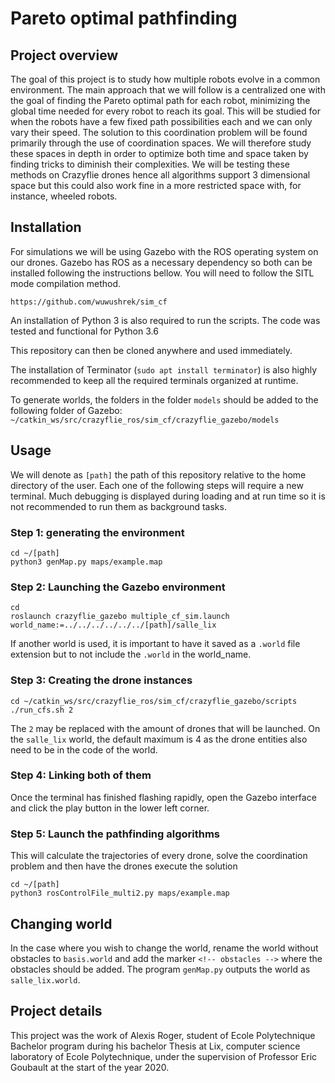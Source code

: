 # Pareto optimal pathfinding

## Project overview

The goal of this project is to study how multiple robots evolve in a common environment. The main approach that we will follow is a centralized one with the goal of finding the Pareto optimal path for each robot, minimizing the global time needed for every robot to reach its goal. This will be studied for when the robots have a few fixed path possibilities each and we can only vary their speed. The solution to this coordination problem will be found primarily through the use of coordination spaces. We will therefore study these spaces in depth in order to optimize both time and space taken by finding tricks to diminish their complexities. We will be testing these methods on Crazyflie drones hence all algorithms support 3 dimensional space but this could also work fine in a more restricted space with, for instance, wheeled robots.

## Installation

For simulations we will be using Gazebo with the ROS operating system on our drones. Gazebo has ROS as a necessary dependency so both can be installed following the instructions bellow. You will need to follow the SITL mode compilation method.

`https://github.com/wuwushrek/sim_cf`

An installation of Python 3 is also required to run the scripts. The code was tested and functional for Python 3.6

This repository can then be cloned anywhere and used immediately.

The installation of Terminator (`sudo apt install terminator`) is also highly recommended to keep all the required terminals organized at runtime.

To generate worlds, the folders in the folder `models` should be added to the following folder of Gazebo:
`~/catkin_ws/src/crazyflie_ros/sim_cf/crazyflie_gazebo/models`

## Usage

We will denote as `[path]` the path of this repository relative to the home directory of the user. Each one of the following steps will require a new terminal. Much debugging is displayed during loading and at run time so it is not recommended to run them as background tasks.

### Step 1: generating the environment
```
cd ~/[path]
python3 genMap.py maps/example.map
```

### Step 2: Launching the Gazebo environment
```
cd 
roslaunch crazyflie_gazebo multiple_cf_sim.launch world_name:=../../../../../../[path]/salle_lix
```
If another world is used, it is important to have it saved as a `.world` file extension but to not include the `.world` in the world_name.

### Step 3: Creating the drone instances
```
cd ~/catkin_ws/src/crazyflie_ros/sim_cf/crazyflie_gazebo/scripts
./run_cfs.sh 2
```
The `2` may be replaced with the amount of drones that will be launched. On the `salle_lix` world, the default maximum is 4 as the drone entities also need to be in the code of the world.

### Step 4: Linking both of them

Once the terminal has finished flashing rapidly, open the Gazebo interface and click the play button in the lower left corner.

### Step 5: Launch the pathfinding algorithms
This will calculate the trajectories of every drone, solve the coordination problem and then have the drones execute the solution
```
cd ~/[path]
python3 rosControlFile_multi2.py maps/example.map
```

## Changing world

In the case where you wish to change the world, rename the world without obstacles to `basis.world` and add the marker `<!-- obstacles -->` where the obstacles should be added. The program `genMap.py` outputs the world as `salle_lix.world`.

## Project details

This project was the work of Alexis Roger, student of Ecole Polytechnique Bachelor program during his bachelor Thesis at Lix, computer science laboratory of Ecole Polytechnique, under the supervision of Professor Eric Goubault at the start of the year 2020.
